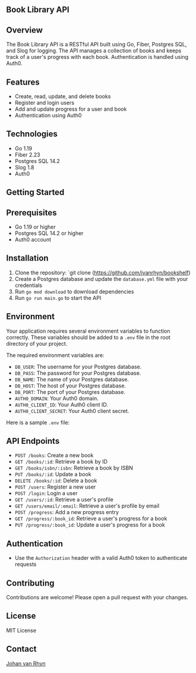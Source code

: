 
## **Book Library API**

## Overview

The Book Library API is a RESTful API built using Go, Fiber, Postgres SQL, and Slog for logging. The API manages a collection of books and keeps track of a user's progress with each book. Authentication is handled using Auth0.

## Features

- Create, read, update, and delete books    
- Register and login users
- Add and update progress for a user and book
- Authentication using Auth0

## Technologies

- Go 1.19
- Fiber 2.23
- Postgres SQL 14.2
- Slog 1.8
- Auth0

## Getting Started

## Prerequisites

- Go 1.19 or higher
- Postgres SQL 14.2 or higher
- Auth0 account

## Installation

1. Clone the repository: `git clone (https://github.com/jvanrhyn/bookshelf)
2. Create a Postgres database and update the `database.yml` file with your credentials
3. Run `go mod download` to download dependencies
4. Run `go run main.go` to start the API

## Environment

Your application requires several environment variables to function correctly. These variables should be added to
a `.env` file in the root directory of your project.

The required environment variables are:

- `DB_USER`: The username for your Postgres database.
- `DB_PASS`: The password for your Postgres database.
- `DB_NAME`: The name of your Postgres database.
- `DB_HOST`: The host of your Postgres database.
- `DB_PORT`: The port of your Postgres database.
- `AUTH0_DOMAIN`: Your Auth0 domain.
- `AUTH0_CLIENT_ID`: Your Auth0 client ID.
- `AUTH0_CLIENT_SECRET`: Your Auth0 client secret.

Here is a sample `.env` file:

## API Endpoints

- `POST /books`: Create a new book
- `GET /books/:id`: Retrieve a book by ID
- `GET /books/isbn/:isbn`: Retrieve a book by ISBN
- `PUT /books/:id`: Update a book
- `DELETE /books/:id`: Delete a book
- `POST /users`: Register a new user
- `POST /login`: Login a user
- `GET /users/:id`: Retrieve a user's profile
- `GET /users/email/:email`: Retrieve a user's profile by email
- `POST /progress`: Add a new progress entry
- `GET /progress/:book_id`: Retrieve a user's progress for a book
- `PUT /progress/:book_id`: Update a user's progress for a book

## Authentication

- Use the `Authorization` header with a valid Auth0 token to authenticate requests

## Contributing

Contributions are welcome! Please open a pull request with your changes.

## License

MIT License

## Contact

[Johan van Rhyn](johan@squarehole.dev)
